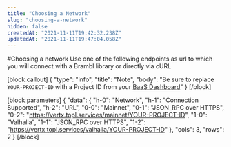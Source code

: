 ```yaml
---
title: "Choosing a Network"
slug: "choosing-a-network"
hidden: false
createdAt: "2021-11-11T19:42:32.238Z"
updatedAt: "2021-11-11T19:47:04.058Z"
---
```

#Choosing a network
Use one of the following endpoints as url to which you will connect with a Brambl library or directly via cURL


[block:callout]
{
  "type": "info",
  "title": "Note",
  "body": "Be sure to replace `YOUR-PROJECT-ID` with a Project ID from your [BaaS Dashboard](https://topl.services)"
}
[/block]

[block:parameters]
{
  "data": {
    "h-0": "Network",
    "h-1": "Connection Supported",
    "h-2": "URL",
    "0-0": "Mainnet",
    "0-1": "JSON_RPC over HTTPS",
    "0-2": "https://vertx.topl.services/mainnet/YOUR-PROJECT-ID",
    "1-0": "Valhalla",
    "1-1": "JSON_RPC over HTTPS",
    "1-2": "https://vertx.topl.services/valhalla/YOUR-PROJECT-ID"
  },
  "cols": 3,
  "rows": 2
}
[/block]